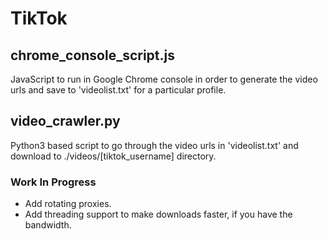 # TikTok

## chrome_console_script.js


JavaScript to run in Google Chrome console in order to generate the video urls and save to 'videolist.txt' for a particular profile.


## video_crawler.py


Python3 based script to go through the video urls in 'videolist.txt' and download to ./videos/[tiktok_username] directory.


### Work In Progress


- Add rotating proxies.
- Add threading support to make downloads faster, if you have the bandwidth.

